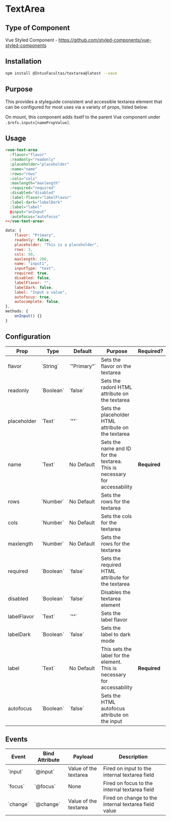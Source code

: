 # TextArea

## Type of Component

Vue Styled Component - https://github.com/styled-components/vue-styled-components

## Installation

```bash
npm install @IntusFacultas/textarea@latest --save
```

## Purpose

This provides a styleguide consistent and accessible textarea element that can be configured for most uses via a variety of props, listed below.

On mount, this component adds itself to the parent Vue component under `.$refs.inputs[namePropValue]`.

## Usage

```html
<vue-text-area
  :flavor="flavor"
  :readonly="readonly"
  :placeholder="placeholder"
  :name="name"
  :rows="rows"
  :cols="cols"
  :maxlength="maxlength"
  :required="required"
  :disabled="disabled"
  :label-flavor="labelFlavor"
  :label-dark="labelDark"
  :label="label"
  @input="onInput"
  :autofocus="autofocus"
></vue-text-area>
```

```javascript
data: {
    flavor: "Primary",
    readonly: false,
    placeholder: "This is a placeholder",
    rows: 3,
    cols: 50,
    maxlength: 200,
    name: "input1",
    inputType: "text",
    required: true,
    disabled: false,
    labelFlavor: "",
    labelDark: false,
    label: "Input a value",
    autofocus: true,
    autocomplete: false,
},
methods: {
    onInput() {}
}
```

## Configuration

<table>
    <thead>
        <tr>
            <th>Prop</th>
            <th>Type</th>
            <th>Default</th>
            <th>Purpose</th>
            <th>Required?</th>
        </tr>
    </thead>
    <tbody>
        <tr>
            <td>flavor</td>
            <td>`String`</td>
            <td>`"Primary"`</td>
            <td>Sets the flavor on the textarea</td>
            <td>&nbsp;</td>
        </tr>
        <tr>
            <td>readonly</td>
            <td>`Boolean`</td>
            <td>`false`</td>
            <td>Sets the radonl HTML attribute on the textarea</td>
            <td>&nbsp;</td>
        </tr>
        <tr>
            <td>placeholder</td>
            <td>`Text`</td>
            <td>`""`</td>
            <td>Sets the placeholder HTML attribute on the textarea</td>
            <td>&nbsp;</td>
        </tr>
        <tr>
            <td>name</td>
            <td>`Text`</td>
            <td>No Default</td>
            <td>Sets the name and ID for the textarea. This is necessary for accessability</td>
            <td><b>Required</b></td>
        </tr>
        <tr>
            <td>rows</td>
            <td>`Number`</td>
            <td>No Default</td>
            <td>Sets the rows for the textarea</td>
            <td></td>
        </tr>
        <tr>
            <td>cols</td>
            <td>`Number`</td>
            <td>No Default</td>
            <td>Sets the cols for the textarea</td>
            <td></td>
        </tr>
        <tr>
            <td>maxlength</td>
            <td>`Number`</td>
            <td>No Default</td>
            <td>Sets the rows for the textarea</td>
            <td></td>
        </tr>
        <tr>
            <td>required</td>
            <td>`Boolean`</td>
            <td>`false`</td>
            <td>Sets the required HTML attribute for the textarea</td>
            <td>&nbsp;</td>
        </tr>
        <tr>
            <td>disabled</td>
            <td>`Boolean`</td>
            <td>`false`</td>
            <td>Disables the textarea element</td>
            <td>&nbsp;</td>
        </tr>
        <tr>
            <td>labelFlavor</td>
            <td>`Text`</td>
            <td>`""`</td>
            <td>Sets the label flavor</td>
            <td>&nbsp;</td>
        </tr>
        <tr>
            <td>labelDark</td>
            <td>`Boolean`</td>
            <td>`false`</td>
            <td>Sets the label to dark mode</td>
            <td>&nbsp;</td>
        </tr>
        <tr>
            <td>label</td>
            <td>`Text`</td>
            <td>No Default</td>
            <td>This sets the label for the element. This is necessary for accessability</td>
            <td><b>Required</b></td>
        </tr>
        <tr>
            <td>autofocus</td>
            <td>`Boolean`</td>
            <td>`false`</td>
            <td>Sets the HTML autofocus attribute on the input</td>
            <td>&nbsp;</td>
        </tr>
    </tbody>
</table>

## Events

<table>
    <thead>
        <tr>
            <th>Event</th>
            <th>Bind Attribute</th>
            <th>Payload</th>
            <th>Description</th>
        </tr>
    </thead>
    <tbody>
         <tr>
            <td>`input`</td>
            <td>`@input`</td>
            <td>Value of the textarea</td>
            <td>Fired on input to the internal textarea field</td>
        </tr>
        <tr>
            <td>`focus`</td>
            <td>`@focus`</td>
            <td>None</td>
            <td>Fired on focus to the internal textarea field</td>
        </tr>
        <tr>
            <td>`change`</td>
            <td>`@change`</td>
            <td>Value of the textarea</td>
            <td>Fired on change to the internal textarea field value</td>
        </tr>
    </tbody>
</table>
